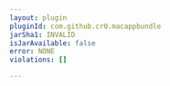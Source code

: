 ```yaml
---
layout: plugin
pluginId: com.github.cr0.macappbundle
jarSha1: INVALID
isJarAvailable: false
error: NONE
violations: []

---
```

